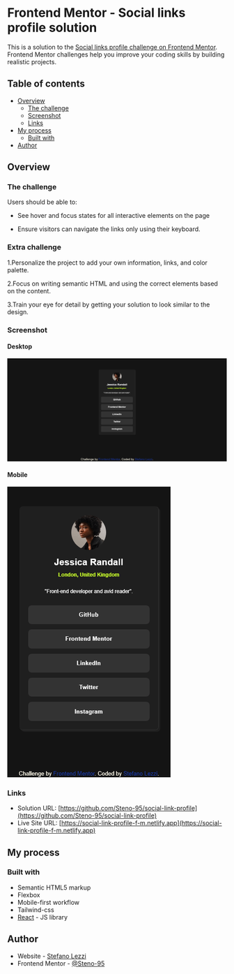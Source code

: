 # Frontend Mentor - Social links profile solution

This is a solution to the [Social links profile challenge on Frontend Mentor](https://www.frontendmentor.io/challenges/social-links-profile-UG32l9m6dQ). Frontend Mentor challenges help you improve your coding skills by building realistic projects.

## Table of contents

- [Overview](#overview)
  - [The challenge](#the-challenge)
  - [Screenshot](#screenshot)
  - [Links](#links)
- [My process](#my-process)
  - [Built with](#built-with)
- [Author](#author)

## Overview

### The challenge

Users should be able to:

- See hover and focus states for all interactive elements on the page

- Ensure visitors can navigate the links only using their keyboard.

### Extra challenge

1.Personalize the project to add your own information, links, and color palette.

2.Focus on writing semantic HTML and using the correct elements based on the content.

3.Train your eye for detail by getting your solution to look similar to the design.

### Screenshot

#### Desktop

![](./public/images/Screenshot%20Desktop%20Frontend%20Mentor%20Social%20links%20profile.png)

#### Mobile

![](./public/images/Screenshot%20Mobile%20Frontend%20Mentor%20Social%20links%20profile.png)

### Links

- Solution URL: [https://github.com/Steno-95/social-link-profile](https://github.com/Steno-95/social-link-profile)
- Live Site URL: [https://social-link-profile-f-m.netlify.app](https://social-link-profile-f-m.netlify.app)

## My process

### Built with

- Semantic HTML5 markup
- Flexbox
- Mobile-first workflow
- Tailwind-css
- [React](https://reactjs.org/) - JS library

## Author

- Website - [Stefano Lezzi](https://github.com/Steno-95/social-link-profile)
- Frontend Mentor - [@Steno-95](https://www.frontendmentor.io/profile/Steno-95)
